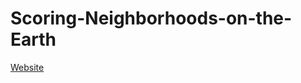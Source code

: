 # Scoring-Neighborhoods-on-the-Earth
[Website](https://luxin-tian.github.io/Scoring-Neighborhoods-on-the-Earth/)

